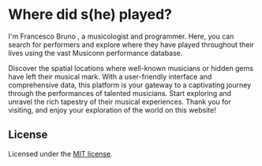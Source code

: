 # Where did s(he) played?


I'm Francesco Bruno , a musicologist and programmer. Here, you can search for performers and explore where they have played throughout their lives using the vast Musiconn performance database.

Discover the spatial locations where well-known musicians or hidden gems have left their musical mark. With a user-friendly interface and comprehensive data, this platform is your gateway to a captivating journey through the performances of talented musicians. Start exploring and unravel the rich tapestry of their musical experiences. Thank you for visiting, and enjoy your exploration of the world on this website!

## License

Licensed under the [MIT license](https://github.com/shadcn/ui/blob/main/LICENSE.md).

